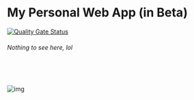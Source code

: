 # My Personal Web App (in Beta)
[![Quality Gate Status](https://sonarcloud.io/api/project_badges/measure?project=aldwin7894_aldwin7894&metric=alert_status)](https://sonarcloud.io/summary/new_code?id=aldwin7894_aldwin7894)
###### *Nothing to see here, lol*
<br>
<br>

![img](https://aldwin7894.win/lastfm.svg?username=aldwin7894&bg=29,31,32,0.8&fg=ffffff)
